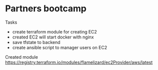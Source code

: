 # Partners bootcamp

Tasks
- create terraform module for creating EC2
- created EC2 will start docker with nginx
- save tfstate to backend
- create ansible script to manager users on EC2

Created module
https://registry.terraform.io/modules/flamelizard/ec2Provider/aws/latest
